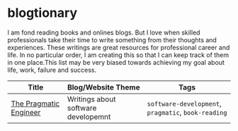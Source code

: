 # blogtionary
I am fond reading books and onlines blogs. But I love when skilled professionals take their time to write something from their thoughts and experiences. These writings are great resources for professional career and life. In no particular order, I am creating this so that I can keep track of them in one place.This list may be very biased towards achieving my goal about life, work, failure and success.

|Title|Blog/Website Theme|Tags|
|------|-----------------|--------|
|[The Pragmatic Engineer](https://blog.pragmaticengineer.com/)|Writings about software developemnt | `software-development`, `pragmatic`, `book-reading`|
